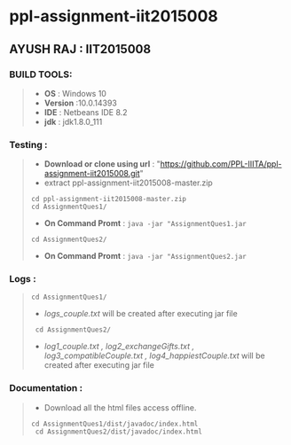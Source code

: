 # ppl-assignment-iit2015008

## AYUSH RAJ : IIT2015008
   
### BUILD TOOLS:
   > - **OS** : Windows 10
   > - **Version** :10.0.14393
   > - **IDE** : Netbeans IDE 8.2
   > - **jdk** : jdk1.8.0_111
   
### Testing :
   > - **Download or clone using url** : "https://github.com/PPL-IIITA/ppl-assignment-iit2015008.git"                                    
   > - extract ppl-assignment-iit2015008-master.zip  
   > <pre><code>cd ppl-assignment-iit2015008-master.zip
   > cd AssignmentQues1/ </pre></code>
   > - **On Command Promt** : ``` java -jar "AssignmentQues1.jar ```
   > <pre><code>cd AssignmentQues2/</pre></code>
   > - **On Command Promt** : ``` java -jar "AssignmentQues2.jar ```
   
### Logs :
   > <pre><code>cd AssignmentQues1/</pre></code>
   > - <i>logs_couple.txt</i>  will be created after executing jar file
   >  <pre><code> cd AssignmentQues2/</code></pre>     
   > - <i>log1_couple.txt , log2_exchangeGifts.txt , log3_compatibleCouple.txt , log4_happiestCouple.txt </i> will be created after executing </i>
   jar file
   
### Documentation :
   > - Download all the html files access offline.
   > <pre><code>cd AssignmentQues1/dist/javadoc/index.html
   >  cd AssignmentQues2/dist/javadoc/index.html</pre></code>
